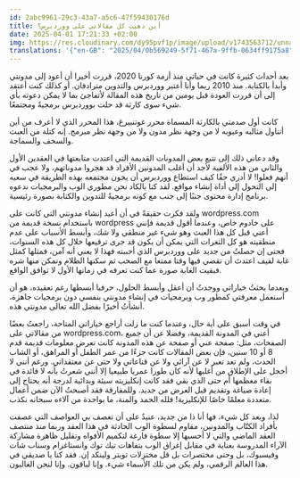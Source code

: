 ```yaml
---
id: 2abc9961-29c3-43a7-a5c6-47f59430176d
title: أين ذهبت كل مقالاتي على ووردبرس؟
date: 2025-04-01 17:21:33 +02:00
img: https://res.cloudinary.com/dy95pvf1p/image/upload/v1743563712/unnamed_bcera1.png
translations: '{"en-GB": "2025/04/0b569249-5f71-467a-9ffb-0634ff9175a8"}'
---
```

بعد أحداث كثيرة كانت في حياتي منذ أزمة كورنا 2020، قررت أخيرا أن أعود إلى مدونتي وأبدأ بالكتابة. منذ 2010 ربما وأنا أعتبر ووردبرس والتدوين مترادفان. أو كذلك كنت أعتقد إلى أن قررت العودة قبل يومين من تاريخ هذه المقالة لأتفاجئ بما لا يمكن دعوته بأي شيء سوى كارثة قد حلت بووردبرس برمجيةً ومجتمعًا. 

كانت أول صدمتي بالكارثة المسماة محرر غوتنبيرغ، هذا المحرر الذي لا أعرف من أين أتناول مثالبه وعيوبه لا من وجهة نظر مدون ولا من وجهة نظر مبرمج. إنه كتلة من العبث والسخف والسماجة.

وقد دعاني ذلك إلى تتبع بعض المدونات القديمة التي اعتدت متابعتها في العقدين الأول والثاني من هذه الألفية لأجد أن أغلب المدونين الأفراد قد هجروا مدوناتهم، ولا عجب في أنهم فعلوا! لا أدري حقًا كيف استطاع ووردبرس أن يخون مجتمعه بهذه الطريقة في سعيه إلى التحول إلى أداة إنشاء مواقع. لقد كنا بالكاد نحن مطوري الوب والبرمجيات ندعوه برنامج إدارة محتوى جنبًا إلى جنب مع كونه برمجيةً للتدوين والكتابة بصورة رئيسية.

ولقد فكرت حقيقةً في أن أعيد إنشاء مدونتي التي كانت على wordpress.com باستخدام نسخة قديمة من wordpress على خادوم خاص، وعندما أقول قديمة فإنني أعني قبل كل هذا العبث وهو شيء غير منطقي ولا شك، وأبسط الأسباب على عدم منطقيته هو كل الثغرات التي يمكن أن يكون قد جرى ترقيعها خلال كل هذه السنوات، فحتى إن حصلتُ من جديد على ووردبرس الذي أحببته فهذا لا يعني أنه آمن، فمثلها كمثل غابة لفيف اعتدتَ أن تقضي فيها وقتا ممتعا مع الصحب ثم سكنها الظلام وتمكن منها شره فبقيت الغابة صورة عما كنت تعرفه في زمانها الأول لا توافق الواقع.

وبعدما بحثتُ خياراتي ووجدتُ أن أعقل وأبسط الحلول، حرفيا أبسطها رغم تعقيده، هو أن أستعمل معرفتي كمطور وب وبرمجيات في إنشاء مدونتي بنفسي دون برمجيات جاهزة، أنشأتُ أخيرًا بفضل الله تعالى مدونتي هذه.

في وقت أسبق على أية حال، وعندما كنت ما زلت أراجع خياراتي المتاحة، راجعتُ بعضًا من مقالاتي على wordpress.com، أعني في المدونة القديمة، وفضلا عن أن جميع الصفحات، مثل: صفحة عني أو صفحة عن هذه المدونة كانت تعرض معلومات قديمة قدم 8 أو 10 سنين، فإن بعض المقالات كانت جزءًا من عمر الطفل أو المراهق، أو الشاب الحدث، ولم تعد تعبر لا عن آرائي ولا عن قناعاتي ولا حتى عن معتقداتي. ورغم أنني لا أخجل على الإطلاق من أغلبها لأنه كان طورا عمريا طبيعيا إلا أنني شعرتُ بأنه لا فائدة في بقاء معظمها أم حتى الذي بقي فقد كانت إنكليزيته سيئة وبدائية لدرجة أنه يحتاج إلى إعادة صياغة وتقديم قبل العرض من جديد. وللمفارقة فقد أصبحتُ الآن ضمن أعمال متعددة معلمًا خاصًا للإنكليزية! فلله الحمد والمنة، ما بواحدة من آلاءه سبحانه نكذب.

لذا، وبعد كل شيء، فها أنا ذا من جديد، عنيدٌ على أن تعصف بي العواصف التي عصفت بأفراد الكتّاب والمدونين، مقاوم لسطوة الوب الحادثة في هذا العقد وربما منذ منتصف العقد الماضي والتي لا أحسبها إلا سطوة فارغة لتكميم الأفواه وتقليل ظاهرة مشاركة الآراء المدروسة بعناية في مقابل إغراق الوب بتفاهات تيك توك وانستاغرام وسناب شات وفيسبوك، بل وحتى مختصرات بل قل مختزلات تويتر ولينكد إن. فقد كنا يا صديقي في هذا العالم الرقمي، ولم يكن من تلك الأسماء شيء. وإنا لباقون. وإنا لنحن الغالبون.